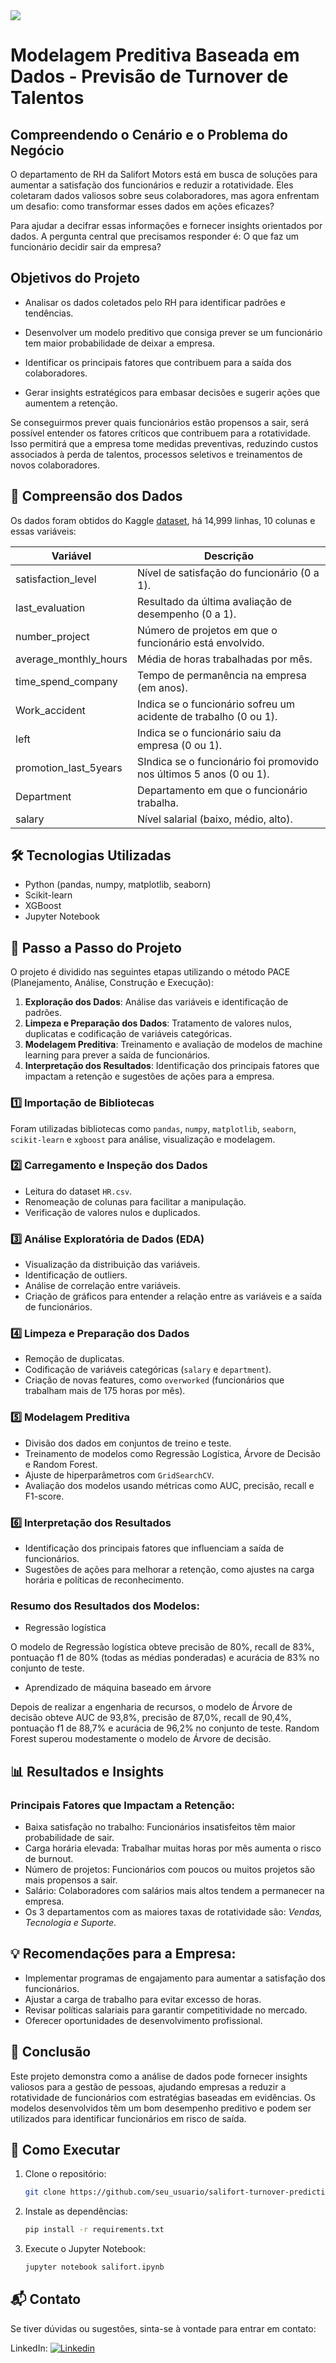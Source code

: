 <img src="https://github.com/monicamachadodev/salifort-turnover-prediction/blob/main/capa-previsao-turnover.jpg">

# Modelagem Preditiva Baseada em Dados - Previsão de Turnover de Talentos 

## Compreendendo o Cenário e o Problema do Negócio
O departamento de RH da Salifort Motors está em busca de soluções para aumentar a satisfação dos funcionários e reduzir a rotatividade. Eles coletaram dados valiosos sobre seus colaboradores, mas agora enfrentam um desafio: como transformar esses dados em ações eficazes?

Para ajudar a decifrar essas informações e fornecer insights orientados por dados. A pergunta central que precisamos responder é:
O que faz um funcionário decidir sair da empresa?

## Objetivos do Projeto

- Analisar os dados coletados pelo RH para identificar padrões e tendências.

- Desenvolver um modelo preditivo que consiga prever se um funcionário tem maior probabilidade de deixar a empresa.

- Identificar os principais fatores que contribuem para a saída dos colaboradores.

- Gerar insights estratégicos para embasar decisões e sugerir ações que aumentem a retenção.

Se conseguirmos prever quais funcionários estão propensos a sair, será possível entender os fatores críticos que contribuem para a rotatividade. Isso permitirá que a empresa tome medidas preventivas, reduzindo custos associados à perda de talentos, processos seletivos e treinamentos de novos colaboradores.

## 📂 Compreensão dos Dados 

Os dados foram obtidos do Kaggle [dataset](https://www.kaggle.com/datasets/mfaisalqureshi/hr-analytics-and-job-prediction?select=HR_comma_sep.csv), há 14,999 linhas, 10 colunas e essas variáveis: 

Variável  |Descrição |
-----|-----| 
satisfaction_level|Nível de satisfação do funcionário (0 a 1).|
last_evaluation|Resultado da última avaliação de desempenho (0 a 1).|
number_project|Número de projetos em que o funcionário está envolvido.|
average_monthly_hours|Média de horas trabalhadas por mês.||
time_spend_company|Tempo de permanência na empresa (em anos).|
Work_accident|Indica se o funcionário sofreu um acidente de trabalho (0 ou 1).|
left|Indica se o funcionário saiu da empresa (0 ou 1).|
promotion_last_5years|SIndica se o funcionário foi promovido nos últimos 5 anos (0 ou 1).|
Department|Departamento em que o funcionário trabalha.|
salary|Nível salarial (baixo, médio, alto).

## 🛠️ Tecnologias Utilizadas 

- Python (pandas, numpy, matplotlib, seaborn)
- Scikit-learn
- XGBoost
- Jupyter Notebook

## 📖 Passo a Passo do Projeto

O projeto é dividido nas seguintes etapas utilizando o método PACE (Planejamento, Análise, Construção e Execução):
1. **Exploração dos Dados**: Análise das variáveis e identificação de padrões.
2. **Limpeza e Preparação dos Dados**: Tratamento de valores nulos, duplicatas e codificação de variáveis categóricas.
3. **Modelagem Preditiva**: Treinamento e avaliação de modelos de machine learning para prever a saída de funcionários.
4. **Interpretação dos Resultados**: Identificação dos principais fatores que impactam a retenção e sugestões de ações para a empresa.

### 1️⃣ Importação de Bibliotecas
Foram utilizadas bibliotecas como `pandas`, `numpy`, `matplotlib`, `seaborn`, `scikit-learn` e `xgboost` para análise, visualização e modelagem.

### 2️⃣ Carregamento e Inspeção dos Dados
- Leitura do dataset `HR.csv`.
- Renomeação de colunas para facilitar a manipulação.
- Verificação de valores nulos e duplicados.

### 3️⃣ Análise Exploratória de Dados (EDA)
- Visualização da distribuição das variáveis.
- Identificação de outliers.
- Análise de correlação entre variáveis.
- Criação de gráficos para entender a relação entre as variáveis e a saída de funcionários.

### 4️⃣ Limpeza e Preparação dos Dados
- Remoção de duplicatas.
- Codificação de variáveis categóricas (`salary` e `department`).
- Criação de novas features, como `overworked` (funcionários que trabalham mais de 175 horas por mês).

### 5️⃣ Modelagem Preditiva
- Divisão dos dados em conjuntos de treino e teste.
- Treinamento de modelos como Regressão Logística, Árvore de Decisão e Random Forest.
- Ajuste de hiperparâmetros com `GridSearchCV`.
- Avaliação dos modelos usando métricas como AUC, precisão, recall e F1-score.

### 6️⃣ Interpretação dos Resultados
- Identificação dos principais fatores que influenciam a saída de funcionários.
- Sugestões de ações para melhorar a retenção, como ajustes na carga horária e políticas de reconhecimento.

### Resumo dos Resultados dos Modelos:

- Regressão logística

O modelo de Regressão logística obteve precisão de 80%, recall de 83%, pontuação f1 de 80% (todas as médias ponderadas) e acurácia de 83% no conjunto de teste.

- Aprendizado de máquina baseado em árvore

Depois de realizar a engenharia de recursos, o modelo de Árvore de decisão obteve AUC de 93,8%, precisão de 87,0%, recall de 90,4%, pontuação f1 de 88,7% e acurácia de 96,2% no conjunto de teste. Random Forest superou modestamente o modelo de Árvore de decisão.

## 📊 Resultados e Insights

### Principais Fatores que Impactam a Retenção:
- Baixa satisfação no trabalho: Funcionários insatisfeitos têm maior probabilidade de sair.
- Carga horária elevada: Trabalhar muitas horas por mês aumenta o risco de burnout.
- Número de projetos: Funcionários com poucos ou muitos projetos são mais propensos a sair.
- Salário: Colaboradores com salários mais altos tendem a permanecer na empresa.
- Os 3 departamentos com as maiores taxas de rotatividade são: *Vendas, Tecnologia e Suporte*.

## 💡 Recomendações para a Empresa:
- Implementar programas de engajamento para aumentar a satisfação dos funcionários.
- Ajustar a carga de trabalho para evitar excesso de horas.
- Revisar políticas salariais para garantir competitividade no mercado.
- Oferecer oportunidades de desenvolvimento profissional.

## 📌 Conclusão

Este projeto demonstra como a análise de dados pode fornecer insights valiosos para a gestão de pessoas, ajudando empresas a reduzir a rotatividade de funcionários com estratégias baseadas em evidências. Os modelos desenvolvidos têm um bom desempenho preditivo e podem ser utilizados para identificar funcionários em risco de saída.

## 🚀 Como Executar 

1. Clone o repositório:
   ```bash
   git clone https://github.com/seu_usuario/salifort-turnover-prediction.git

2. Instale as dependências:
   ```bash
   pip install -r requirements.txt
   
3. Execute o Jupyter Notebook:
   ```bash
   jupyter notebook salifort.ipynb
   
## 📬 Contato 

Se tiver dúvidas ou sugestões, sinta-se à vontade para entrar em contato:

LinkedIn: [![Linkedin](https://img.shields.io/badge/-monicaalessandra-blue?style=flat-square&logo=Linkedin&logoColor=white&link=LINK-DO-SEU-LINKEDIN)](https://www.linkedin.com/in/monicaalessandra/)
